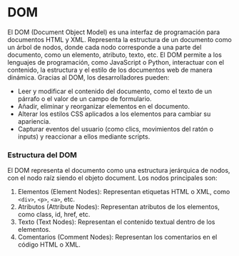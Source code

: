 # DOM
El DOM (Document Object Model) es una interfaz de programación para documentos HTML y XML. Representa la estructura de un documento como un árbol de nodos, donde cada nodo corresponde a una parte del documento, como un elemento, atributo, texto, etc.
El DOM permite a los lenguajes de programación, como JavaScript o Python, interactuar con el contenido, la estructura y el estilo de los documentos web de manera dinámica. Gracias al DOM, los desarrolladores pueden:

- Leer y modificar el contenido del documento, como el texto de un párrafo o el valor de un campo de formulario.
- Añadir, eliminar y reorganizar elementos en el documento.
- Alterar los estilos CSS aplicados a los elementos para cambiar su apariencia.
- Capturar eventos del usuario (como clics, movimientos del ratón o inputs) y reaccionar a ellos mediante scripts.

### Estructura del DOM

El DOM representa el documento como una estructura jerárquica de nodos, con el nodo raíz siendo el objeto document. Los nodos principales son:

1. Elementos (Element Nodes): Representan etiquetas HTML o XML, como `<div>`, `<p>`, `<a>`, etc.
2. Atributos (Attribute Nodes): Representan atributos de los elementos, como class, id, href, etc.
3. Texto (Text Nodes): Representan el contenido textual dentro de los elementos.
4. Comentarios (Comment Nodes): Representan los comentarios en el código HTML o XML.
